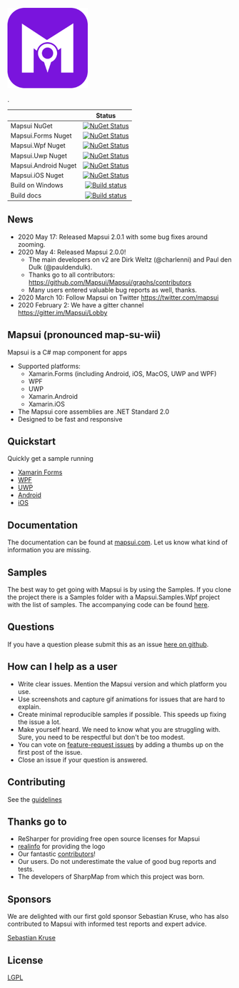 [<p align="left"><img src="logo/png/icon.png" alt="Mapsui" height="180px"></p>](https://mapsui.com).

|   | Status  |
| ------------- |:-------------:|
| Mapsui NuGet   | [![NuGet Status](https://img.shields.io/nuget/v/Mapsui.svg?style=flat)](https://www.nuget.org/packages/Mapsui/) |
| Mapsui.Forms Nuget   | [![NuGet Status](https://img.shields.io/nuget/v/Mapsui.Forms.svg?style=flat)](https://www.nuget.org/packages/Mapsui.Forms/) |
| Mapsui.Wpf Nuget   | [![NuGet Status](https://img.shields.io/nuget/v/Mapsui.Wpf.svg?style=flat)](https://www.nuget.org/packages/Mapsui.Wpf/) |
| Mapsui.Uwp Nuget   | [![NuGet Status](https://img.shields.io/nuget/v/Mapsui.Uwp.svg?style=flat)](https://www.nuget.org/packages/Mapsui.Uwp/) |
| Mapsui.Android Nuget   | [![NuGet Status](https://img.shields.io/nuget/v/Mapsui.Android.svg?style=flat)](https://www.nuget.org/packages/Mapsui.Android/) |
| Mapsui.iOS Nuget   | [![NuGet Status](https://img.shields.io/nuget/v/Mapsui.iOS.svg?style=flat)](https://www.nuget.org/packages/Mapsui.iOS/) |
| Build on Windows    | [![Build status](https://ci.appveyor.com/api/projects/status/p20w43qv4ixkkftp?svg=true)](https://ci.appveyor.com/project/pauldendulk/mapsui) |
| Build docs | [![Build status](https://ci.appveyor.com/api/projects/status/c8hcfeoafmf51gin/branch/master?svg=true)](https://ci.appveyor.com/project/pauldendulk/mapsui-373p1/branch/master) |

## News

- 2020 May 17: Released Mapsui 2.0.1 with some bug fixes around zooming.
- 2020 May 4: Released Mapsui 2.0.0!
  - The main developers on v2 are Dirk Weltz (@charlenni) and Paul den Dulk (@pauldendulk).
  - Thanks go to all contributors:  https://github.com/Mapsui/Mapsui/graphs/contributors
  - Many users entered valuable bug reports as well, thanks.
- 2020 March 10: Follow Mapsui on Twitter https://twitter.com/mapsui
- 2020 February 2: We have a gitter channel https://gitter.im/Mapsui/Lobby

## Mapsui (pronounced map-su-wii)

Mapsui is a C# map component for apps

- Supported platforms:
  - Xamarin.Forms (including Android, iOS, MacOS, UWP and WPF)
  - WPF
  - UWP
  - Xamarin.Android
  - Xamarin.iOS
- The Mapsui core assemblies are .NET Standard 2.0
- Designed to be fast and responsive

## Quickstart
Quickly get a sample running 

- [Xamarin Forms](https://mapsui.com/documentation/getting-started-xamarin-forms.html)
- [WPF](https://mapsui.com/documentation/getting-started-wpf.html)
- [UWP](https://mapsui.com/documentation/getting-started-uwp.html)
- [Android](https://mapsui.com/documentation/getting-started-android.html)
- [iOS](https://mapsui.com/documentation/getting-started-ios.html)

## Documentation
The documentation can be found at [mapsui.com](https://mapsui.com). Let us know what kind of information you are missing.

## Samples
The best way to get going with Mapsui is by using the Samples. If you clone the project there is a Samples folder with a Mapsui.Samples.Wpf project with the list of samples. The accompanying code can be found [here](https://github.com/Mapsui/Mapsui/tree/master/Samples/Mapsui.Samples.Common/Maps).

## Questions
If you have a question please submit this as an issue [here on github](https://github.com/mapsui/Mapsui/issues).

## How can I help as a user
- Write clear issues. Mention the Mapsui version and which platform you use.
- Use screenshots and capture gif animations for issues that are hard to explain.
- Create minimal reproducible samples if possible. This speeds up fixing the issue a lot.
- Make yourself heard. We need to know what you are struggling with. Sure, you need to be respectful but don't be too modest.
- You can vote on [feature-request issues](https://github.com/Mapsui/Mapsui/issues?q=is%3Aopen+label%3Afeature-request+sort%3Areactions-%2B1-desc) by adding a thumbs up on the first post of the issue.
- Close an issue if your question is answered.

## Contributing
See the [guidelines](http://mapsui.com/documentation/contributors-guidelines.html)

## Thanks go to
- ReSharper for providing free open source licenses for Mapsui
- [realinfo](https://github.com/reallinfo) for providing the logo
- Our fantastic [contributors](https://github.com/Mapsui/Mapsui/graphs/contributors)!
- Our users. Do not underestimate the value of good bug reports and tests.
- The developers of SharpMap from which this project was born.

## Sponsors

We are delighted with our first gold sponsor Sebastian Kruse, who has also contributed to Mapsui with informed test reports and expert advice.

[Sebastian Kruse](https://github.com/Sebastian1989101)

## License

[LGPL](https://raw.githubusercontent.com/mapsui/Mapsui/master/LICENSE.md)
